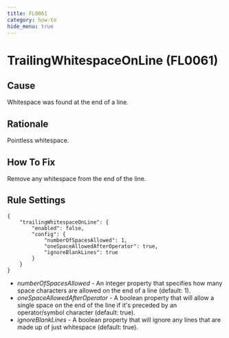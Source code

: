 ```yaml
---
title: FL0061
category: how-to
hide_menu: true
---
```


# TrailingWhitespaceOnLine (FL0061)

## Cause

Whitespace was found at the end of a line.

## Rationale

Pointless whitespace.

## How To Fix

Remove any whitespace from the end of the line.

## Rule Settings

    {
        "trailingWhitespaceOnLine": {
            "enabled": false,
            "config": {
                "numberOfSpacesAllowed": 1,
                "oneSpaceAllowedAfterOperator": true,
                "ignoreBlankLines": true
            }
        }
    }

* *numberOfSpacesAllowed* - An integer property that specifies how many space characters are allowed on the end of a line (default: 1).
* *oneSpaceAllowedAfterOperator* - A boolean property that will allow a single space on the end of the line if it's preceded by an operator/symbol character (default: true).
* *ignoreBlankLines* - A boolean property that will ignore any lines that are made up of just whitespace (default: true).
